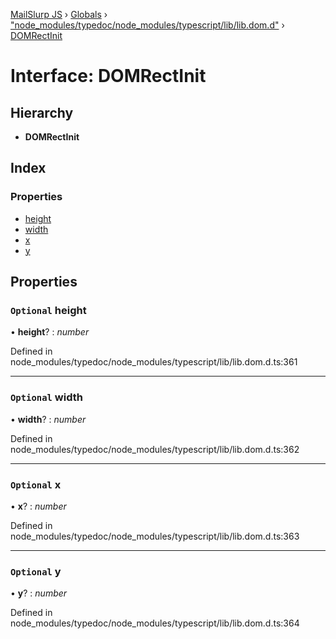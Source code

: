 [MailSlurp JS](../README.md) › [Globals](../globals.md) › ["node_modules/typedoc/node_modules/typescript/lib/lib.dom.d"](../modules/_node_modules_typedoc_node_modules_typescript_lib_lib_dom_d_.md) › [DOMRectInit](_node_modules_typedoc_node_modules_typescript_lib_lib_dom_d_.domrectinit.md)

# Interface: DOMRectInit

## Hierarchy

* **DOMRectInit**

## Index

### Properties

* [height](_node_modules_typedoc_node_modules_typescript_lib_lib_dom_d_.domrectinit.md#optional-height)
* [width](_node_modules_typedoc_node_modules_typescript_lib_lib_dom_d_.domrectinit.md#optional-width)
* [x](_node_modules_typedoc_node_modules_typescript_lib_lib_dom_d_.domrectinit.md#optional-x)
* [y](_node_modules_typedoc_node_modules_typescript_lib_lib_dom_d_.domrectinit.md#optional-y)

## Properties

### `Optional` height

• **height**? : *number*

Defined in node_modules/typedoc/node_modules/typescript/lib/lib.dom.d.ts:361

___

### `Optional` width

• **width**? : *number*

Defined in node_modules/typedoc/node_modules/typescript/lib/lib.dom.d.ts:362

___

### `Optional` x

• **x**? : *number*

Defined in node_modules/typedoc/node_modules/typescript/lib/lib.dom.d.ts:363

___

### `Optional` y

• **y**? : *number*

Defined in node_modules/typedoc/node_modules/typescript/lib/lib.dom.d.ts:364
